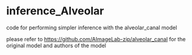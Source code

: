 # inference_Alveolar
code for performing simpler inference with the alveolar_canal model

please refer to https://github.com/AImageLab-zip/alveolar_canal for the original model and authors of the model
